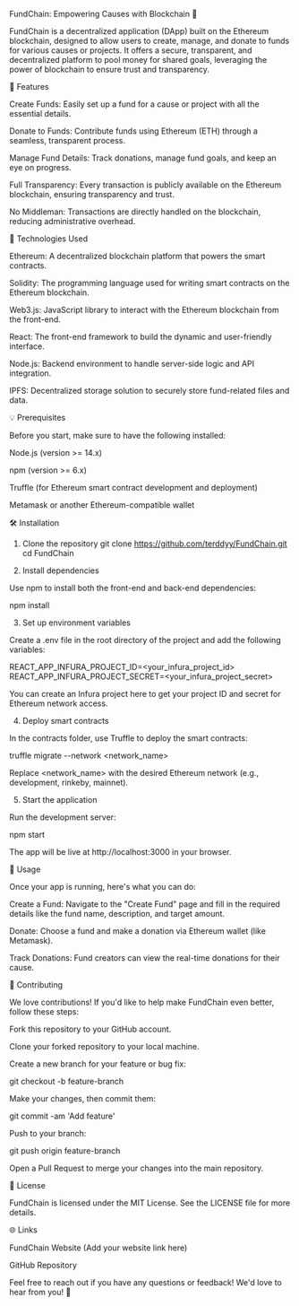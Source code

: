 FundChain: Empowering Causes with Blockchain 🦾

FundChain is a decentralized application (DApp) built on the Ethereum blockchain, designed to allow users to create, manage, and donate to funds for various causes or projects. It offers a secure, transparent, and decentralized platform to pool money for shared goals, leveraging the power of blockchain to ensure trust and transparency.

🚀 Features

Create Funds: Easily set up a fund for a cause or project with all the essential details.

Donate to Funds: Contribute funds using Ethereum (ETH) through a seamless, transparent process.

Manage Fund Details: Track donations, manage fund goals, and keep an eye on progress.

Full Transparency: Every transaction is publicly available on the Ethereum blockchain, ensuring transparency and trust.

No Middleman: Transactions are directly handled on the blockchain, reducing administrative overhead.

🔧 Technologies Used

Ethereum: A decentralized blockchain platform that powers the smart contracts.

Solidity: The programming language used for writing smart contracts on the Ethereum blockchain.

Web3.js: JavaScript library to interact with the Ethereum blockchain from the front-end.

React: The front-end framework to build the dynamic and user-friendly interface.

Node.js: Backend environment to handle server-side logic and API integration.

IPFS: Decentralized storage solution to securely store fund-related files and data.

💡 Prerequisites

Before you start, make sure to have the following installed:

Node.js (version >= 14.x)

npm (version >= 6.x)

Truffle (for Ethereum smart contract development and deployment)

Metamask or another Ethereum-compatible wallet

🛠️ Installation
1. Clone the repository
git clone https://github.com/terddyy/FundChain.git
cd FundChain

2. Install dependencies

Use npm to install both the front-end and back-end dependencies:

npm install

3. Set up environment variables

Create a .env file in the root directory of the project and add the following variables:

REACT_APP_INFURA_PROJECT_ID=<your_infura_project_id>
REACT_APP_INFURA_PROJECT_SECRET=<your_infura_project_secret>


You can create an Infura project here
 to get your project ID and secret for Ethereum network access.

4. Deploy smart contracts

In the contracts folder, use Truffle to deploy the smart contracts:

truffle migrate --network <network_name>


Replace <network_name> with the desired Ethereum network (e.g., development, rinkeby, mainnet).

5. Start the application

Run the development server:

npm start


The app will be live at http://localhost:3000 in your browser.

🚀 Usage

Once your app is running, here's what you can do:

Create a Fund: Navigate to the "Create Fund" page and fill in the required details like the fund name, description, and target amount.

Donate: Choose a fund and make a donation via Ethereum wallet (like Metamask).

Track Donations: Fund creators can view the real-time donations for their cause.

🤝 Contributing

We love contributions! If you'd like to help make FundChain even better, follow these steps:

Fork this repository to your GitHub account.

Clone your forked repository to your local machine.

Create a new branch for your feature or bug fix:

git checkout -b feature-branch


Make your changes, then commit them:

git commit -am 'Add feature'


Push to your branch:

git push origin feature-branch


Open a Pull Request to merge your changes into the main repository.

📜 License

FundChain is licensed under the MIT License. See the LICENSE
 file for more details.

🌐 Links

FundChain Website
 (Add your website link here)

GitHub Repository

Feel free to reach out if you have any questions or feedback! We'd love to hear from you! 🚀
